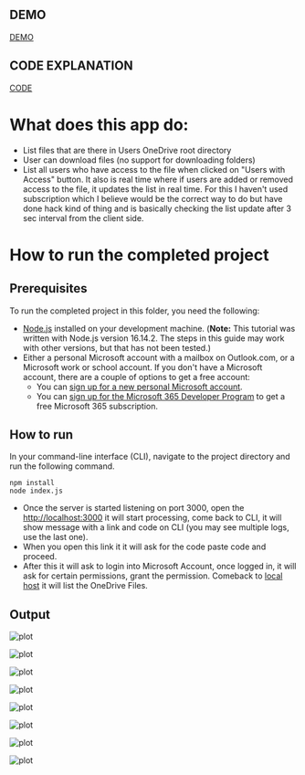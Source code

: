 ##  DEMO
[DEMO](https://www.loom.com/share/1c997a676bd34c40acd0bbf98e0b6b44?sid=5a59971c-b600-4cb1-8225-02b7d243ac48)

## CODE EXPLANATION
[CODE](https://www.loom.com/share/f0ccb532e5c1420b8ed5b5fd88947e4b?sid=16b3a598-7e9d-4929-90f1-2723961b9ed4)

# What does this app do:
- List files that are there in Users OneDrive root directory
- User can download files (no support for downloading folders)
- List all users who have access to the file when clicked on "Users with Access" button. It also is real time where if users are added or removed access to the file, it updates the list in real time. For this I haven't used subscription which I believe would be the correct way to do but have done hack kind of thing and is basically checking the list update after 3 sec interval from the client side.

# How to run the completed project

## Prerequisites

To run the completed project in this folder, you need the following:

- [Node.js](https://nodejs.org) installed on your development machine. (**Note:** This tutorial was written with Node.js version 16.14.2. The steps in this guide may work with other versions, but that has not been tested.)
- Either a personal Microsoft account with a mailbox on Outlook.com, or a Microsoft work or school account. If you don't have a Microsoft account, there are a couple of options to get a free account:
  - You can [sign up for a new personal Microsoft account](https://signup.live.com/signup?wa=wsignin1.0&rpsnv=12&ct=1454618383&rver=6.4.6456.0&wp=MBI_SSL_SHARED&wreply=https://mail.live.com/default.aspx&id=64855&cbcxt=mai&bk=1454618383&uiflavor=web&uaid=b213a65b4fdc484382b6622b3ecaa547&mkt=E-US&lc=1033&lic=1).
  - You can [sign up for the Microsoft 365 Developer Program](https://developer.microsoft.com/microsoft-365/dev-program) to get a free Microsoft 365 subscription.

## How to run

In your command-line interface (CLI), navigate to the project directory and run the following command.

```Shell
npm install
node index.js
```

- Once the server is started listening on port 3000, open the [http://localhost:3000](http://localhost:3000) it will start processing, come back to CLI, it will show message with a link and code on CLI (you may see multiple logs, use the last one).
- When you open this link it it will ask for the code paste code and proceed.
- After this it will ask to login into Microsoft Account, once logged in, it will ask for certain permissions, grant the permission.
Comeback to [local host](http://localhost:3000) it will list the OneDrive Files.


## Output

![plot](./output/1.png)

![plot](./output/2.png)

![plot](./output/3.png)

![plot](./output/4.png)

![plot](./output/5.png)

![plot](./output/6.png)

![plot](./output/7.png)

![plot](./output/8.png)
